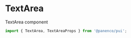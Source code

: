 # TextArea

TextArea component

```js
import { TextArea, TextAreaProps } from '@panenco/pui';
```

<!-- STORY -->
